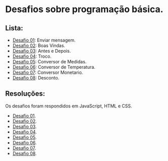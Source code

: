# Desafios sobre programação básica.

## Lista:
- [Desafio 01](https://github.com/gustavoguanabara/javascript/blob/master/desafios/d001/desafio-mensagens.pdf): Enviar mensagem.
- [Desafio 02](https://github.com/gustavoguanabara/javascript/blob/master/desafios/d002/desafio-boas-vindas.pdf): Boas Vindas.
- [Desafio 03](https://github.com/gustavoguanabara/javascript/blob/master/desafios/d003/desafio-antes-depois.pdf): Antes e Depois.
- [Desafio 04](https://github.com/gustavoguanabara/javascript/blob/master/desafios/d004/desafio-troco.pdf): Troco.
- [Desafio 05](https://github.com/gustavoguanabara/javascript/blob/master/desafios/d005/desafio-conversor-medidas.pdf): Conversor de Medidas.
- [Desafio 06](https://github.com/gustavoguanabara/javascript/blob/master/desafios/d006/desafio-conversor-temperatura.pdf): Conversor de Temperatura.
- [Desafio 07](https://github.com/gustavoguanabara/javascript/blob/master/desafios/d007/desafio-conversor-monetario.pdf): Conversor Monetario.
- [Desafio 08](https://github.com/gustavoguanabara/javascript/blob/master/desafios/d008/desafio-desconto.pdf): Desconto.

## Resoluções:
Os desafios foram respondidos em JavaScript, HTML e CSS.
- [Desafio 01](https://github.com/mateusralv/basic-programming/tree/master/Desafios/Desafio001).
- [Desafio 02](https://github.com/mateusralv/basic-programming/tree/master/Desafios/Desafio002).
- [Desafio 03](https://github.com/mateusralv/basic-programming/blob/master/Desafios/desafio003.html).
- [Desafio 04](https://github.com/mateusralv/basic-programming/blob/master/Desafios/desafio004.html).
- [Desafio 05](https://github.com/mateusralv/basic-programming/blob/master/Desafios/desafio005.html).
- [Desafio 06](https://github.com/mateusralv/basic-programming/blob/master/Desafios/desafio006.html).
- [Desafio 07](https://github.com/mateusralv/basic-programming/blob/master/Desafios/desafio007.html).
- [Desafio 08](https://github.com/mateusralv/basic-programming/blob/master/Desafios/desafio008.html).

